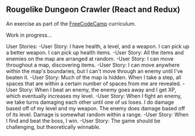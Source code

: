 ## Rougelike Dungeon Crawler (React and Redux)

An exercise as part of the [FreeCodeCamp](http://freecodecamp.com) curriculum.

Work in progress...

User Stories:
-User Story: I have health, a level, and a weapon. I can pick up a better weapon. I can pick up health items.
-User Story: All the items and enemies on the map are arranged at random.
-User Story: I can move throughout a map, discovering items.
-User Story: I can move anywhere within the map's boundaries, but I can't move through an enemy until I've beaten it.
-User Story: Much of the map is hidden. When I take a step, all spaces that are within a certain number of spaces from me are revealed.
-User Story: When I beat an enemy, the enemy goes away and I get XP, which eventually increases my level.
-User Story: When I fight an enemy, we take turns damaging each other until one of us loses. I do damage based off of my level and my weapon. The enemy does damage based off of its level. Damage is somewhat random within a range.
-User Story: When I find and beat the boss, I win.
-User Story: The game should be challenging, but theoretically winnable.
